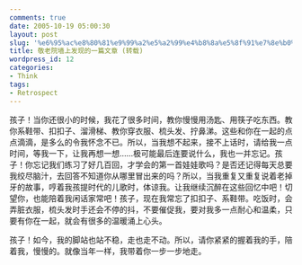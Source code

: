 ```yaml
---
comments: true
date: 2005-10-19 05:00:30
layout: post
slug: '%e6%95%ac%e8%80%81%e9%99%a2%e5%a2%99%e4%b8%8a%e5%8f%91%e7%8e%b0%e7%9a%84%e4%b8%80%e7%af%87%e6%96%87%e7%ab%a0-%e8%bd%ac%e8%bd%bd'
title: 敬老院墙上发现的一篇文章 (转载)
wordpress_id: 12
categories:
- Think
tags:
- Retrospect
---
```


孩子！当你还很小的时候，我花了很多时间，教你慢慢用汤匙、用筷子吃东西。教你系鞋带、扣扣子、溜滑梯、教你穿衣服、梳头发、拧鼻涕。这些和你在一起的点点滴滴，是多么的令我怀念不已。所以，当我想不起来，接不上话时，请给我一点时间，等我一下，让我再想一想……极可能最后连要说什么，我也一并忘记。孩子！你忘记我们练习了好几百回，才学会的第一首娃娃歌吗？是否还记得每天总要我绞尽脑汁，去回答不知道你从哪里冒出来的吗？所以，当我重复又重复说着老掉牙的故事，哼着我孩提时代的儿歌时，体谅我。让我继续沉醉在这些回忆中吧！切望你，也能陪着我闲话家常吧！孩子，现在我常忘了扣扣子、系鞋带。吃饭时，会弄脏衣服，梳头发时手还会不停的抖，不要催促我，要对我多一点耐心和温柔，只要有你在一起，就会有很多的温暖涌上心头。

孩子！如今，我的脚站也站不稳，走也走不动。所以，请你紧紧的握着我的手，陪着我，慢慢的。就像当年一样，我带着你一步一步地走。
